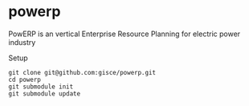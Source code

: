 # powerp
PowERP is an vertical Enterprise Resource Planning for electric power industry

Setup
```
git clone git@github.com:gisce/powerp.git
cd powerp
git submodule init
git submodule update
```
